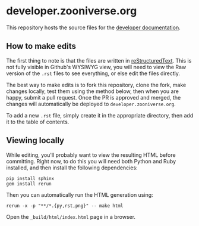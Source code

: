 developer.zooniverse.org
========================

This repository hosts the source files for the [developer documentation](http://developer.zooniverse.org).

## How to make edits

The first thing to note is that the files are written in [reStructuredText](http://docutils.sourceforge.net/rst.html). 
This is not fully visible in Github's WYSIWYG view, you will need to view the Raw version of the `.rst` files to see 
everything, or else edit the files directly.

The best way to make edits is to fork this repository, clone the fork, make changes locally, test them using the method 
below, then when you are happy, submit a pull request. Once the PR is approved and merged, the changes will automatically 
be deployed to `developer.zooniverse.org`.

To add a new `.rst` file, simply create it in the appropriate directory, then add it to the table of contents.

## Viewing locally

While editing, you'll probably want to view the resulting HTML before committing. Right now, to do this you
will need both Python and Ruby installed, and then install the following dependencies:

```
pip install sphinx
gem install rerun
```

Then you can automatically run the HTML generation using:

```
rerun -x -p "**/*.{py,rst,png}" -- make html
```

Open the `_build/html/index.html` page in a browser.
